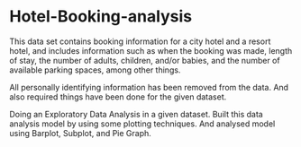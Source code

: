# Hotel-Booking-analysis

This data set contains booking information for a city hotel and a resort hotel, and includes information such as when the booking was made, length of stay, the number of adults, children, and/or babies, and the number of available parking spaces, among other things. 

All personally identifying information has been removed from the data. And also required things have been done for the given dataset.

Doing an Exploratory Data Analysis in a given dataset. Built this data analysis model by using some plotting techniques. And analysed model using Barplot, Subplot, and Pie Graph.
